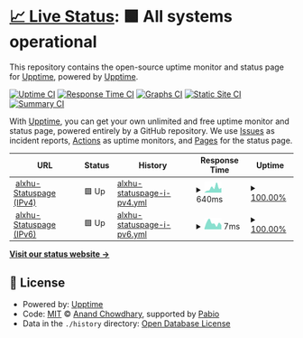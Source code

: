 # [📈 Live Status](https://status.alxhu.de): <!--live status--> **🟩 All systems operational**

This repository contains the open-source uptime monitor and status page for [Upptime](https://upptime.js.org), powered by [Upptime](https://github.com/upptime/upptime).

[![Uptime CI](https://github.com/alxhu-dev/status.alxhu.de/workflows/Uptime%20CI/badge.svg)](https://github.com/alxhu-dev/status.alxhu.de/actions?query=workflow%3A%22Uptime+CI%22)
[![Response Time CI](https://github.com/alxhu-dev/status.alxhu.de/workflows/Response%20Time%20CI/badge.svg)](https://github.com/alxhu-dev/status.alxhu.de/actions?query=workflow%3A%22Response+Time+CI%22)
[![Graphs CI](https://github.com/alxhu-dev/status.alxhu.de/workflows/Graphs%20CI/badge.svg)](https://github.com/alxhu-dev/status.alxhu.de/actions?query=workflow%3A%22Graphs+CI%22)
[![Static Site CI](https://github.com/alxhu-dev/status.alxhu.de/workflows/Static%20Site%20CI/badge.svg)](https://github.com/alxhu-dev/status.alxhu.de/actions?query=workflow%3A%22Static+Site+CI%22)
[![Summary CI](https://github.com/alxhu-dev/status.alxhu.de/workflows/Summary%20CI/badge.svg)](https://github.com/alxhu-dev/status.alxhu.de/actions?query=workflow%3A%22Summary+CI%22)

With [Upptime](https://upptime.js.org), you can get your own unlimited and free uptime monitor and status page, powered entirely by a GitHub repository. We use [Issues](https://github.com/upptime/upptime/issues) as incident reports, [Actions](https://github.com/alxhu-dev/status.alxhu.de/actions) as uptime monitors, and [Pages](https://status.alxhu.de) for the status page.

<!--start: status pages-->
<!-- This summary is generated by Upptime (https://github.com/upptime/upptime) -->
<!-- Do not edit this manually, your changes will be overwritten -->
<!-- prettier-ignore -->
| URL | Status | History | Response Time | Uptime |
| --- | ------ | ------- | ------------- | ------ |
| <img alt="" src="https://icons.duckduckgo.com/ip3/status.alxhu.de.ico" height="13"> [alxhu-Statuspage (IPv4)](https://status.alxhu.de) | 🟩 Up | [alxhu-statuspage-i-pv4.yml](https://github.com/alxhu-dev/status.alxhu.de/commits/HEAD/history/alxhu-statuspage-i-pv4.yml) | <details><summary><img alt="Response time graph" src="./graphs/alxhu-statuspage-i-pv4/response-time-week.png" height="20"> 640ms</summary><br><a href="https://status.alxhu.de/history/alxhu-statuspage-i-pv4"><img alt="Response time 555" src="https://img.shields.io/endpoint?url=https%3A%2F%2Fraw.githubusercontent.com%2Falxhu-dev%2Fstatus.alxhu.de%2FHEAD%2Fapi%2Falxhu-statuspage-i-pv4%2Fresponse-time.json"></a><br><a href="https://status.alxhu.de/history/alxhu-statuspage-i-pv4"><img alt="24-hour response time 241" src="https://img.shields.io/endpoint?url=https%3A%2F%2Fraw.githubusercontent.com%2Falxhu-dev%2Fstatus.alxhu.de%2FHEAD%2Fapi%2Falxhu-statuspage-i-pv4%2Fresponse-time-day.json"></a><br><a href="https://status.alxhu.de/history/alxhu-statuspage-i-pv4"><img alt="7-day response time 640" src="https://img.shields.io/endpoint?url=https%3A%2F%2Fraw.githubusercontent.com%2Falxhu-dev%2Fstatus.alxhu.de%2FHEAD%2Fapi%2Falxhu-statuspage-i-pv4%2Fresponse-time-week.json"></a><br><a href="https://status.alxhu.de/history/alxhu-statuspage-i-pv4"><img alt="30-day response time 555" src="https://img.shields.io/endpoint?url=https%3A%2F%2Fraw.githubusercontent.com%2Falxhu-dev%2Fstatus.alxhu.de%2FHEAD%2Fapi%2Falxhu-statuspage-i-pv4%2Fresponse-time-month.json"></a><br><a href="https://status.alxhu.de/history/alxhu-statuspage-i-pv4"><img alt="1-year response time 555" src="https://img.shields.io/endpoint?url=https%3A%2F%2Fraw.githubusercontent.com%2Falxhu-dev%2Fstatus.alxhu.de%2FHEAD%2Fapi%2Falxhu-statuspage-i-pv4%2Fresponse-time-year.json"></a></details> | <details><summary><a href="https://status.alxhu.de/history/alxhu-statuspage-i-pv4">100.00%</a></summary><a href="https://status.alxhu.de/history/alxhu-statuspage-i-pv4"><img alt="All-time uptime 100.00%" src="https://img.shields.io/endpoint?url=https%3A%2F%2Fraw.githubusercontent.com%2Falxhu-dev%2Fstatus.alxhu.de%2FHEAD%2Fapi%2Falxhu-statuspage-i-pv4%2Fuptime.json"></a><br><a href="https://status.alxhu.de/history/alxhu-statuspage-i-pv4"><img alt="24-hour uptime 100.00%" src="https://img.shields.io/endpoint?url=https%3A%2F%2Fraw.githubusercontent.com%2Falxhu-dev%2Fstatus.alxhu.de%2FHEAD%2Fapi%2Falxhu-statuspage-i-pv4%2Fuptime-day.json"></a><br><a href="https://status.alxhu.de/history/alxhu-statuspage-i-pv4"><img alt="7-day uptime 100.00%" src="https://img.shields.io/endpoint?url=https%3A%2F%2Fraw.githubusercontent.com%2Falxhu-dev%2Fstatus.alxhu.de%2FHEAD%2Fapi%2Falxhu-statuspage-i-pv4%2Fuptime-week.json"></a><br><a href="https://status.alxhu.de/history/alxhu-statuspage-i-pv4"><img alt="30-day uptime 100.00%" src="https://img.shields.io/endpoint?url=https%3A%2F%2Fraw.githubusercontent.com%2Falxhu-dev%2Fstatus.alxhu.de%2FHEAD%2Fapi%2Falxhu-statuspage-i-pv4%2Fuptime-month.json"></a><br><a href="https://status.alxhu.de/history/alxhu-statuspage-i-pv4"><img alt="1-year uptime 100.00%" src="https://img.shields.io/endpoint?url=https%3A%2F%2Fraw.githubusercontent.com%2Falxhu-dev%2Fstatus.alxhu.de%2FHEAD%2Fapi%2Falxhu-statuspage-i-pv4%2Fuptime-year.json"></a></details>
| <img alt="" src="https://icons.duckduckgo.com/ip3/status.alxhu.de.ico" height="13"> [alxhu-Statuspage (IPv6)](https://status.alxhu.de) | 🟩 Up | [alxhu-statuspage-i-pv6.yml](https://github.com/alxhu-dev/status.alxhu.de/commits/HEAD/history/alxhu-statuspage-i-pv6.yml) | <details><summary><img alt="Response time graph" src="./graphs/alxhu-statuspage-i-pv6/response-time-week.png" height="20"> 7ms</summary><br><a href="https://status.alxhu.de/history/alxhu-statuspage-i-pv6"><img alt="Response time 6" src="https://img.shields.io/endpoint?url=https%3A%2F%2Fraw.githubusercontent.com%2Falxhu-dev%2Fstatus.alxhu.de%2FHEAD%2Fapi%2Falxhu-statuspage-i-pv6%2Fresponse-time.json"></a><br><a href="https://status.alxhu.de/history/alxhu-statuspage-i-pv6"><img alt="24-hour response time 3" src="https://img.shields.io/endpoint?url=https%3A%2F%2Fraw.githubusercontent.com%2Falxhu-dev%2Fstatus.alxhu.de%2FHEAD%2Fapi%2Falxhu-statuspage-i-pv6%2Fresponse-time-day.json"></a><br><a href="https://status.alxhu.de/history/alxhu-statuspage-i-pv6"><img alt="7-day response time 7" src="https://img.shields.io/endpoint?url=https%3A%2F%2Fraw.githubusercontent.com%2Falxhu-dev%2Fstatus.alxhu.de%2FHEAD%2Fapi%2Falxhu-statuspage-i-pv6%2Fresponse-time-week.json"></a><br><a href="https://status.alxhu.de/history/alxhu-statuspage-i-pv6"><img alt="30-day response time 6" src="https://img.shields.io/endpoint?url=https%3A%2F%2Fraw.githubusercontent.com%2Falxhu-dev%2Fstatus.alxhu.de%2FHEAD%2Fapi%2Falxhu-statuspage-i-pv6%2Fresponse-time-month.json"></a><br><a href="https://status.alxhu.de/history/alxhu-statuspage-i-pv6"><img alt="1-year response time 6" src="https://img.shields.io/endpoint?url=https%3A%2F%2Fraw.githubusercontent.com%2Falxhu-dev%2Fstatus.alxhu.de%2FHEAD%2Fapi%2Falxhu-statuspage-i-pv6%2Fresponse-time-year.json"></a></details> | <details><summary><a href="https://status.alxhu.de/history/alxhu-statuspage-i-pv6">100.00%</a></summary><a href="https://status.alxhu.de/history/alxhu-statuspage-i-pv6"><img alt="All-time uptime 100.00%" src="https://img.shields.io/endpoint?url=https%3A%2F%2Fraw.githubusercontent.com%2Falxhu-dev%2Fstatus.alxhu.de%2FHEAD%2Fapi%2Falxhu-statuspage-i-pv6%2Fuptime.json"></a><br><a href="https://status.alxhu.de/history/alxhu-statuspage-i-pv6"><img alt="24-hour uptime 100.00%" src="https://img.shields.io/endpoint?url=https%3A%2F%2Fraw.githubusercontent.com%2Falxhu-dev%2Fstatus.alxhu.de%2FHEAD%2Fapi%2Falxhu-statuspage-i-pv6%2Fuptime-day.json"></a><br><a href="https://status.alxhu.de/history/alxhu-statuspage-i-pv6"><img alt="7-day uptime 100.00%" src="https://img.shields.io/endpoint?url=https%3A%2F%2Fraw.githubusercontent.com%2Falxhu-dev%2Fstatus.alxhu.de%2FHEAD%2Fapi%2Falxhu-statuspage-i-pv6%2Fuptime-week.json"></a><br><a href="https://status.alxhu.de/history/alxhu-statuspage-i-pv6"><img alt="30-day uptime 100.00%" src="https://img.shields.io/endpoint?url=https%3A%2F%2Fraw.githubusercontent.com%2Falxhu-dev%2Fstatus.alxhu.de%2FHEAD%2Fapi%2Falxhu-statuspage-i-pv6%2Fuptime-month.json"></a><br><a href="https://status.alxhu.de/history/alxhu-statuspage-i-pv6"><img alt="1-year uptime 100.00%" src="https://img.shields.io/endpoint?url=https%3A%2F%2Fraw.githubusercontent.com%2Falxhu-dev%2Fstatus.alxhu.de%2FHEAD%2Fapi%2Falxhu-statuspage-i-pv6%2Fuptime-year.json"></a></details>

<!--end: status pages-->

[**Visit our status website →**](https://status.alxhu.de)

## 📄 License

- Powered by: [Upptime](https://github.com/upptime/upptime)
- Code: [MIT](./LICENSE) © [Anand Chowdhary](https://anandchowdhary.com), supported by [Pabio](https://pabio.com)
- Data in the `./history` directory: [Open Database License](https://opendatacommons.org/licenses/odbl/1-0/)
